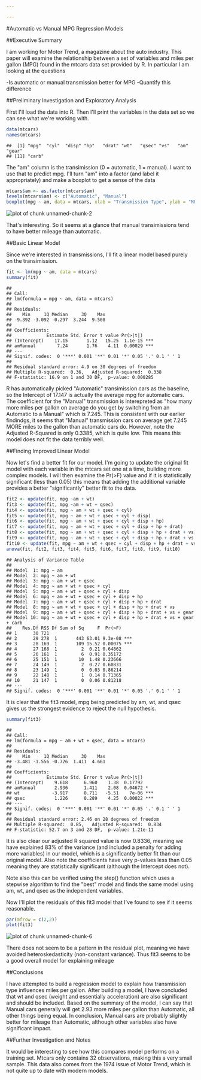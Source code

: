 ```yaml
---

---
```

#Automatic vs Manual MPG Regression Models

##Executive Summary

I am working for Motor Trend, a magazine about the auto industry. This paper will examine the relationship between a set of variables and miles per gallon (MPG) found in the mtcars data set provided by R. In particular I am looking at the questions 

-Is automatic or manual transmission better for MPG
-Quantify this difference

##Preliminary Investigation and Exploratory Analysis

First I'll load the data into R. Then I'll print the variables in the data set so we can see what we're working with. 


```r
data(mtcars)
names(mtcars)
```

```
##  [1] "mpg"  "cyl"  "disp" "hp"   "drat" "wt"   "qsec" "vs"   "am"   "gear"
## [11] "carb"
```

The "am" column is the transimission (0 = automatic, 1 = manual). I want to use that to predict mpg. I'll turn "am" into a factor (and label it appropriately) and make a boxplot to get a sense of the data


```r
mtcars$am <- as.factor(mtcars$am)
levels(mtcars$am) <- c("Automatic", "Manual")
boxplot(mpg ~ am, data = mtcars, xlab = "Transmission Type", ylab = "MPG", main = "MPG Distribution by Transmission")
```

![plot of chunk unnamed-chunk-2](figure/unnamed-chunk-2.png) 

That's interesting. So it seems at a glance that manual transimissions tend to have better mileage than automatic. 

##Basic Linear Model

Since we're interested in transmissions, I'll fit a linear model based purely on the transimission. 

```r
fit <- lm(mpg ~ am, data = mtcars)
summary(fit)
```

```
## 
## Call:
## lm(formula = mpg ~ am, data = mtcars)
## 
## Residuals:
##    Min     1Q Median     3Q    Max 
## -9.392 -3.092 -0.297  3.244  9.508 
## 
## Coefficients:
##             Estimate Std. Error t value Pr(>|t|)    
## (Intercept)    17.15       1.12   15.25  1.1e-15 ***
## amManual        7.24       1.76    4.11  0.00029 ***
## ---
## Signif. codes:  0 '***' 0.001 '**' 0.01 '*' 0.05 '.' 0.1 ' ' 1
## 
## Residual standard error: 4.9 on 30 degrees of freedom
## Multiple R-squared:  0.36,	Adjusted R-squared:  0.338 
## F-statistic: 16.9 on 1 and 30 DF,  p-value: 0.000285
```

R has automatically picked "Automatic" transimission cars as the baseline, so the Intercept of 17.147 is actually the average mpg for automatic cars. The coefficient for the "Manual" transmission is interepreted as "how many more miles per gallon on average do you get by switching from an Automatic to a Manual" which is 7.245. This is consistent with our earlier findindgs, it seems that "Manual" transmission cars on average get 7.245 MORE miles to the gallon than automatic cars do. However, note the Adjusted R-Squared is only 0.3385, which is quite low. This means this model does not fit the data terribly well. 

##Finding Improved Linear Model

Now let's find a better fit for our model. I'm going to update the original fit model with each variable in the mtcars set one at a time, building more complex models. I will then examine the Pr(>F) value and if it is statistically significant (less than 0.05) this means that adding the additional variable provides a better "significantly" better fit to the data.


```r
fit2 <- update(fit, mpg ~am + wt)
fit3 <- update(fit, mpg ~am + wt + qsec)
fit4 <- update(fit, mpg ~ am + wt + qsec + cyl)
fit5 <- update(fit, mpg ~ am + wt + qsec + cyl + disp)
fit6 <- update(fit, mpg ~ am + wt + qsec + cyl + disp + hp)
fit7 <- update(fit, mpg ~ am + wt + qsec + cyl + disp + hp + drat)
fit8 <- update(fit, mpg ~ am + wt + qsec + cyl + disp + hp + drat + vs)
fit9 <- update(fit, mpg ~ am + wt + qsec + cyl + disp + hp + drat + vs + gear)
fit10 <- update(fit, mpg ~ am + wt + qsec + cyl + disp + hp + drat + vs + gear + carb)
anova(fit, fit2, fit3, fit4, fit5, fit6, fit7, fit8, fit9, fit10)
```

```
## Analysis of Variance Table
## 
## Model  1: mpg ~ am
## Model  2: mpg ~ am + wt
## Model  3: mpg ~ am + wt + qsec
## Model  4: mpg ~ am + wt + qsec + cyl
## Model  5: mpg ~ am + wt + qsec + cyl + disp
## Model  6: mpg ~ am + wt + qsec + cyl + disp + hp
## Model  7: mpg ~ am + wt + qsec + cyl + disp + hp + drat
## Model  8: mpg ~ am + wt + qsec + cyl + disp + hp + drat + vs
## Model  9: mpg ~ am + wt + qsec + cyl + disp + hp + drat + vs + gear
## Model 10: mpg ~ am + wt + qsec + cyl + disp + hp + drat + vs + gear + carb
##    Res.Df RSS Df Sum of Sq     F  Pr(>F)    
## 1      30 721                               
## 2      29 278  1       443 63.01 9.3e-08 ***
## 3      28 169  1       109 15.52 0.00075 ***
## 4      27 168  1         2  0.21 0.64862    
## 5      26 161  1         6  0.91 0.35172    
## 6      25 151  1        10  1.48 0.23666    
## 7      24 149  1         2  0.27 0.60831    
## 8      23 149  1         0  0.03 0.86214    
## 9      22 148  1         1  0.14 0.71365    
## 10     21 147  1         0  0.06 0.81218    
## ---
## Signif. codes:  0 '***' 0.001 '**' 0.01 '*' 0.05 '.' 0.1 ' ' 1
```

It is clear that the fit3 model, mpg being predicted by am, wt, and qsec gives us the strongest evidence to reject the null hypothesis. 


```r
summary(fit3)
```

```
## 
## Call:
## lm(formula = mpg ~ am + wt + qsec, data = mtcars)
## 
## Residuals:
##    Min     1Q Median     3Q    Max 
## -3.481 -1.556 -0.726  1.411  4.661 
## 
## Coefficients:
##             Estimate Std. Error t value Pr(>|t|)    
## (Intercept)    9.618      6.960    1.38  0.17792    
## amManual       2.936      1.411    2.08  0.04672 *  
## wt            -3.917      0.711   -5.51    7e-06 ***
## qsec           1.226      0.289    4.25  0.00022 ***
## ---
## Signif. codes:  0 '***' 0.001 '**' 0.01 '*' 0.05 '.' 0.1 ' ' 1
## 
## Residual standard error: 2.46 on 28 degrees of freedom
## Multiple R-squared:  0.85,	Adjusted R-squared:  0.834 
## F-statistic: 52.7 on 3 and 28 DF,  p-value: 1.21e-11
```

It is also clear our adjusted R squared value is now 0.8336, meaning we have explained 83% of the variance (and included a penalty for adding more variables) in our model, which is a significantly better fit than our original model. Also note the coefficients have very p-values less than 0.05 meaning they are statistically significant (although the Intercept does not). 

Note also this can be verified using the step() function which uses a stepwise algorithm to find the "best" model and finds the same model using am, wt, and qsec as the independent variables.

Now I'll plot the residuals of this fit3 model that I've found to see if it seems reasonable. 


```r
par(mfrow = c(2,2))
plot(fit3)
```

![plot of chunk unnamed-chunk-6](figure/unnamed-chunk-6.png) 

There does not seem to be a pattern in the residual plot, meaning we have avoided heteroskedasticity (non-constant variance). Thus fit3 seems to be a good overall model for explaining mileage

##Conclusions

I have attempted to build a regression model to explain how transmission type influences miles per gallon. After building a model, I have concluded that wt and qsec (weight and essentially acceleration) are also significant and should be included. Based on the summary of the model, I can say that Manual cars generally will get 2.93 more miles per gallon than Automatic, all other things being equal. In conclusion, Manual cars are probably slightly better for mileage than Automatic, although other variables also have significant impact. 

##Further Investigation and Notes

It would be interesting to see how this compares model performs on a training set. Mtcars only contains 32 observations, making this a very small sample. This data also comes from the 1974 issue of Motor Trend, which is not quite up to date with modern models. 
